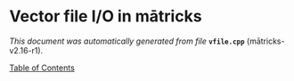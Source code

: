 
# Vector file I/O in mātricks
_This document was automatically generated from file_ **`vfile.cpp`** (mātricks-v2.16-r1).


[Table of Contents](README.md)
